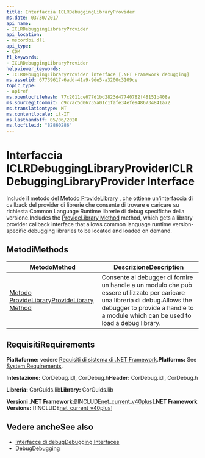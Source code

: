 ```yaml
---
title: Interfaccia ICLRDebuggingLibraryProvider
ms.date: 03/30/2017
api_name:
- ICLRDebuggingLibraryProvider
api_location:
- mscordbi.dll
api_type:
- COM
f1_keywords:
- ICLRDebuggingLibraryProvider
helpviewer_keywords:
- ICLRDebuggingLibraryProvider interface [.NET Framework debugging]
ms.assetid: 67739617-6add-41a9-9de5-a3200c3109ce
topic_type:
- apiref
ms.openlocfilehash: 77c2011ce677d1bd2823d47740782f48151b408a
ms.sourcegitcommit: d9c7ac5d06735a01c1fafe34efe9486734841a72
ms.translationtype: MT
ms.contentlocale: it-IT
ms.lasthandoff: 05/06/2020
ms.locfileid: "82860286"
---
```

# <a name="iclrdebugginglibraryprovider-interface"></a><span data-ttu-id="24aa9-102">Interfaccia ICLRDebuggingLibraryProvider</span><span class="sxs-lookup"><span data-stu-id="24aa9-102">ICLRDebuggingLibraryProvider Interface</span></span>
<span data-ttu-id="24aa9-103">Include il metodo del [Metodo ProvideLibrary](iclrdebugginglibraryprovider-providelibrary-method.md) , che ottiene un'interfaccia di callback del provider di librerie che consente di trovare e caricare su richiesta Common Language Runtime librerie di debug specifiche della versione.</span><span class="sxs-lookup"><span data-stu-id="24aa9-103">Includes the [ProvideLibrary Method](iclrdebugginglibraryprovider-providelibrary-method.md) method, which gets a library provider callback interface that allows common language runtime version-specific debugging libraries to be located and loaded on demand.</span></span>  
  
## <a name="methods"></a><span data-ttu-id="24aa9-104">Metodi</span><span class="sxs-lookup"><span data-stu-id="24aa9-104">Methods</span></span>  
  
|<span data-ttu-id="24aa9-105">Metodo</span><span class="sxs-lookup"><span data-stu-id="24aa9-105">Method</span></span>|<span data-ttu-id="24aa9-106">Descrizione</span><span class="sxs-lookup"><span data-stu-id="24aa9-106">Description</span></span>|  
|------------|-----------------|  
|[<span data-ttu-id="24aa9-107">Metodo ProvideLibrary</span><span class="sxs-lookup"><span data-stu-id="24aa9-107">ProvideLibrary Method</span></span>](iclrdebugginglibraryprovider-providelibrary-method.md)|<span data-ttu-id="24aa9-108">Consente al debugger di fornire un handle a un modulo che può essere utilizzato per caricare una libreria di debug.</span><span class="sxs-lookup"><span data-stu-id="24aa9-108">Allows the debugger to provide a handle to a module which can be used to load a debug library.</span></span>|  
  
## <a name="requirements"></a><span data-ttu-id="24aa9-109">Requisiti</span><span class="sxs-lookup"><span data-stu-id="24aa9-109">Requirements</span></span>  
 <span data-ttu-id="24aa9-110">**Piattaforme:** vedere [Requisiti di sistema di .NET Framework](../../get-started/system-requirements.md).</span><span class="sxs-lookup"><span data-stu-id="24aa9-110">**Platforms:** See [System Requirements](../../get-started/system-requirements.md).</span></span>  
  
 <span data-ttu-id="24aa9-111">**Intestazione:** CorDebug.idl, CorDebug.h</span><span class="sxs-lookup"><span data-stu-id="24aa9-111">**Header:** CorDebug.idl, CorDebug.h</span></span>  
  
 <span data-ttu-id="24aa9-112">**Libreria:** CorGuids.lib</span><span class="sxs-lookup"><span data-stu-id="24aa9-112">**Library:** CorGuids.lib</span></span>  
  
 <span data-ttu-id="24aa9-113">**Versioni .NET Framework:**[!INCLUDE[net_current_v40plus](../../../../includes/net-current-v40plus-md.md)]</span><span class="sxs-lookup"><span data-stu-id="24aa9-113">**.NET Framework Versions:** [!INCLUDE[net_current_v40plus](../../../../includes/net-current-v40plus-md.md)]</span></span>  
  
## <a name="see-also"></a><span data-ttu-id="24aa9-114">Vedere anche</span><span class="sxs-lookup"><span data-stu-id="24aa9-114">See also</span></span>

- [<span data-ttu-id="24aa9-115">Interfacce di debug</span><span class="sxs-lookup"><span data-stu-id="24aa9-115">Debugging Interfaces</span></span>](debugging-interfaces.md)
- [<span data-ttu-id="24aa9-116">Debug</span><span class="sxs-lookup"><span data-stu-id="24aa9-116">Debugging</span></span>](index.md)
